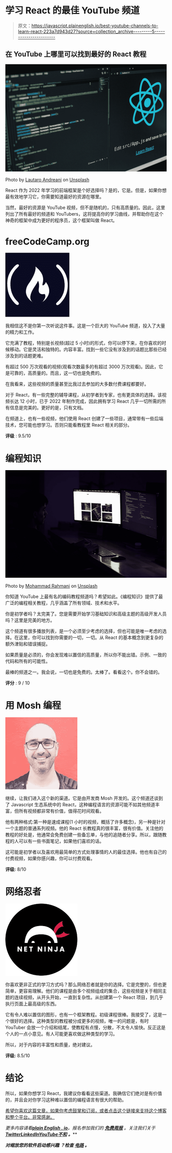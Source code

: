 # 学习 React 的最佳 YouTube 频道

> 原文：<https://javascript.plainenglish.io/best-youtube-channels-to-learn-react-223a7d943d27?source=collection_archive---------5----------------------->

## 在 YouTube 上哪里可以找到最好的 React 教程

![](img/48bc106428e008380d1ac3f6fdd8536c.png)

Photo by [Lautaro Andreani](https://unsplash.com/@lautaroandreani?utm_source=medium&utm_medium=referral) on [Unsplash](https://unsplash.com?utm_source=medium&utm_medium=referral)

React 作为 2022 年学习的前端框架是个好选择吗？是的，它是。但是，如果你想最有效地学习它，你需要知道最好的资源在哪里。

当然，最好的资源是 YouTube 视频，但不是随机的，只有高质量的。因此，这里列出了所有最好的频道和 YouTubers，这将提高你的学习曲线，并帮助你在这个神奇的框架中成为更好的程序员，这个框架叫做 React。

# freeCodeCamp.org

![](img/b5185de47b5aebb3f4045646184f6b34.png)

我相信这不是你第一次听说这件事。这是一个巨大的 YouTube 频道，投入了大量的精力和工作。

它充满了教程，特别是长视频(超过 5 小时)的形式，你可以停下来，在你喜欢的时候移动。它是灵活和独特的。内容丰富。找到一些它没有涉及到的话题比那些已经涉及到的话题更难。

有超过 500 万次观看的视频(观看次数最多的有超过 3000 万次观看)。因此，它是可靠的，高质量的。而且，这一切也是免费的。

在我看来，这些视频的质量甚至比我过去参加的大多数付费课程都要好。

对于 React，有一些完整的辅导课程，从初学者到专家，也有更具体的选择。该视频长达 12 小时，已于 2022 年制作完成，因此拥有学习 React 几乎一切所需的所有信息是完美的。更好的是，只有文档。

在频道上，也有一些视频，他们使用 React 创建了一些项目，通常带有一些后端技术，您可能也想学习。否则只能看教程里 React 相关的部分。

**评级** : 9.5/10

# 编程知识

![](img/a1529220406d47275179e5e031e2a0d5.png)

Photo by [Mohammad Rahmani](https://unsplash.com/es/@afgprogrammer?utm_source=medium&utm_medium=referral) on [Unsplash](https://unsplash.com?utm_source=medium&utm_medium=referral)

你知道 YouTube 上最有名的编码教程频道吗？希望如此。《编程知识》提供了最广泛的编程相关教程，几乎涵盖了所有领域、技术和水平。

你是初学者吗？太完美了。您是需要开始学习基础知识和高级主题的高级开发人员吗？这里是完美的地方。

这个频道有很多播放列表，是一个必须至少考虑的选择，但也可能是唯一考虑的选择。在这里，你可以找到你需要的一切，一切。从 React 的基本概念到更复杂的额外津贴和错误捕捉。

如果质量是必须的，你会发现难以置信的高质量，所以你不能出错。示例、一致的代码和所有的可能性。

最棒的频道之一。我会说，一切也是免费的。太棒了。看看这个。你不会错的。

**评分** : 9 / 10

# 用 Mosh 编程

![](img/b9f1c63b8c1af1b131a0fc1087aabc3b.png)

继续，让我们进入这个新的渠道。它是由开发商 Mosh 开发的。这个频道还谈到了 Javascript 生态系统中的 React，这种编程语言的资源可能不如其他频道丰富，但所有视频都非常有价值，值得花时间观看。

他有两种格式:第一种是速成课程(1 小时的视频，概括了许多概念)，另一种是针对一个主题的普通系列视频。他的 React 长教程真的很丰富，很有价值。关注他的教程的好处是，他通常会免费创建一些备忘单，与他的追随者分享。所以，跟随教程的人可以有一些书面笔记，如果他们喜欢的话。

这可能是初学者以及喜欢用最简单的方式处理事情的人的最佳选择。他也有自己的付费视频，如果你感兴趣，你可以付费观看。

**评级:** 8/10

# 网络忍者

![](img/5be153d30cd431c12fc35df18f59dad6.png)

你喜欢更非正式的学习方式吗？那么网络忍者就是你的选择。它是完整的，但也更简单，更容易理解。他们的课程是由多个视频组成的集合，这些视频是关于相同主题的连续视频，从开头开始，一直到复杂性。从创建第一个 React 项目，到几乎执行页面上最高级的东西。

它有令人难以置信的图形，也有一个框架教程。初级课程很棒。我接受了，这是一个很好的选择。这种类型的教程被分成更多的视频，唯一的问题是，有时 YouTuber 会放一个介绍和结尾，使教程有点慢，分散，不太令人愉快。反正这是个人的一点小意见。有人可能更喜欢做这种类型的学习。

所以，对于内容的丰富性和质量，绝对建议。

**评级:** 8.5/10

# 结论

所以，如果你想学习 React，我建议你看看这些渠道。我确信它们绝对是有价值的，并且会对你学习这种难以置信的编程语言有很大的帮助。

[希望你喜欢这篇文章，如果你考虑鼓掌和订阅，或者点击这个链接来支持这个博客和整个平台。非常感谢。](https://medium.com/@mpossamaim/membership)

*更多内容请看*[***plain English . io***](https://plainenglish.io/)*。报名参加我们的* [***免费周报***](http://newsletter.plainenglish.io/) *。关注我们关于*[***Twitter***](https://twitter.com/inPlainEngHQ)[***LinkedIn***](https://www.linkedin.com/company/inplainenglish/)*[***YouTube***](https://www.youtube.com/channel/UCtipWUghju290NWcn8jhyAw)*[***不和***](https://discord.gg/GtDtUAvyhW) ***。*****

*****对缩放您的软件启动感兴趣*** *？检查* [***电路***](https://circuit.ooo?utm=publication-post-cta) *。***